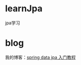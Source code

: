 # learnJpa
jpa学习
# blog
我的博客：[spring data jpa 入门教程](https://blog.ebzh.net/2019/05/15/Spring-data-jpa-急速入门/ "spring data jpa")
